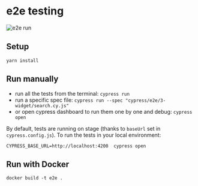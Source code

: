 # e2e testing

![e2e run](https://github.com/nuclia/e2e/actions/workflows/run-e2e.yml/badge.svg)

## Setup

```
yarn install
```

## Run manually

- run all the tests from the terminal: ```cypress run```
- run a specific spec file: ```cypress run --spec "cypress/e2e/3-widget/search.cy.js"```
- or open cypress dashboard to run them one by one and debug: ```cypress open```

By default, tests are running on stage (thanks to `baseUrl` set in `cypress.config.js`). 
To run the tests in your local environment:
```shell
CYPRESS_BASE_URL=http://localhost:4200  cypress open
```

## Run with Docker

```
docker build -t e2e .
```
